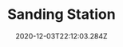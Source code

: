 ---
title: Sanding Station
date: "2020-12-03T22:12:03.284Z"
description: If I've built it, it's listed here   
mainTopic: false
published: true  
rank: "4"
type: "woodworking"
featured: ./imgs/after.jpeg
---